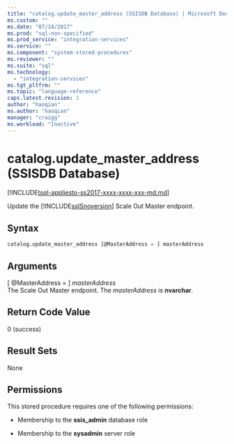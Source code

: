 ```yaml
---
title: "catalog.update_master_address (SSISDB Database) | Microsoft Docs"
ms.custom: ""
ms.date: "07/18/2017"
ms.prod: "sql-non-specified"
ms.prod_service: "integration-services"
ms.service: ""
ms.component: "system-stored-procedures"
ms.reviewer: ""
ms.suite: "sql"
ms.technology: 
  - "integration-services"
ms.tgt_pltfrm: ""
ms.topic: "language-reference"
caps.latest.revision: 1
author: "haoqian"
ms.author: "haoqian"
manager: "craigg"
ms.workload: "Inactive"
---
```

# catalog.update_master_address (SSISDB Database)
[!INCLUDE[tsql-appliesto-ss2017-xxxx-xxxx-xxx-md.md](../../includes/tsql-appliesto-ss2017-xxxx-xxxx-xxx-md.md)]

Update the [!INCLUDE[ssISnoversion](../../includes/ssisnoversion-md.md)] Scale Out Master endpoint.

## Syntax

```sql
catalog.update_master_address [@MasterAddress = ] masterAddress
```

## Arguments
[ @MasterAddress = ] *masterAddress*  
The Scale Out Master endpoint. The *masterAddress* is **nvarchar**.  

 ## Return Code Value  
 0 (success)  
  
## Result Sets  
 None  

## Permissions  
 This stored procedure requires one of the following permissions:  
   
-   Membership to the **ssis_admin** database role  
  
-   Membership to the **sysadmin** server role  
 
